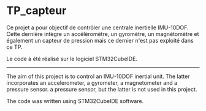 # TP_capteur

Ce projet a pour objectif de contrôler une centrale inertielle IMU-10DOF.
Cette dernière intègre un accéléromètre, un gyromètre, un magnétomètre et 
également un capteur de pression mais ce dernier n'est pas exploité dans ce TP.

Le code à été réalisé sur le logiciel STM32CubeIDE.

*******

The aim of this project is to control an IMU-10DOF inertial unit.
The latter incorporates an accelerometer, a gyrometer, a magnetometer and a pressure sensor. 
a pressure sensor, but the latter is not used in this project.

The code was written using STM32CubeIDE software.

